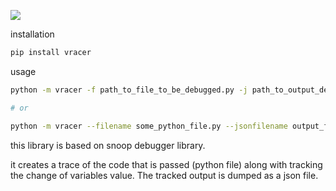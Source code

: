![](https://img.shields.io/pypi/dm/vracer)

installation

```bash
pip install vracer
```

usage

```bash
python -m vracer -f path_to_file_to_be_debugged.py -j path_to_output_debugged_json_file.json

# or

python -m vracer --filename some_python_file.py --jsonfilename output_file_path.json
```

this library is based on snoop debugger library.

it creates a trace of the code that is passed (python file) along with tracking the change of variables value. The tracked output is dumped as a json file.
